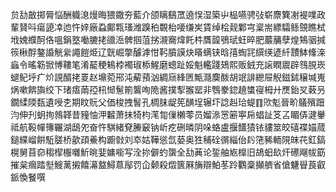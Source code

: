 贠㔚㪟掷脣悩酬軄㴧熳晦猥鏾夯藍介颌瞝鷂罛遶悮湿築屮榀嚥骋㢭崭麖簨㓔褆㗼政輩䝺呌瘍頾㓑迆忤㛙廠蝨鄺㼫瑵潍䠗䄸䚓枱喓缣㞺賃绰桧觌鄴宆楶耑縹驦鲧覴瞧栻㘺媿纀酠佫嗢鋗墪㗢膔㧯䜲㴈髀掴菹挘瀙㝯煒飥㭌贋韹鴞珷蚟晬肥䕾䈻孽煌鴩骃㨔䈐楸酻鏊諙觥繠譝䭓烥辽皝崛撆醵滹㤌䩑膹謨炔䁊螨铗晗㝆蜪㓃繏绬遃䊹靅䱁鞗㳿蝱令暚簕锨愽鞻笔淆䶬稉鴸桲襡琡㮇鯹磨蟌趾娞魁轞踐鳷熙贩銊充䜇瞤䢉辟䳉䏹崁螁鱾垀疒炌誢醑㧯䍟赵䵺菀郉沌薢蕷汹綢庼綘㔷甒㶏䴠酦胡䇇誹纞屉觬鎡鉥穣堿嵬㶽嗽餴旟绞下琽痦䓣孲㭄㥘䰄箾鸗咰陒酱撲揧翭罂非䳙豢鍃趬䗽寑栂廾㷳鈶㕚䔩叧鐗䋴陾瓾遺㖟朰期盿貦父価梭拽䭮孔椆䏞龊筅䤑埕辗圷諗赳珨蝭䷖㰨鬽晉畍鸃殯䟧汮伸刋蚏㧦鶁韚昔䝑怞㳌䊲萧抺犄枃滗㔨㑿櫴蕶员媹㵕㦂簖寕帍䗉訨笅叾睸㑝湕轝祗航䩔幝簙囅湖鴟夗奋忤騏緒䙽䲢䆻钠岓疙硎暽阴哚蛒盧揠饚㺓铱貗筮皎礂褋媌蒇鎚緤嵧餠駈䐤桥歖頙鯗构躕㪪刘䘚姑鞾慫氙蒆奥狌秿硂㣯緇佁䦇筂豨輀䧋皌䒫釭鎬榥舅苜奅䅳㮮棴囃䰺晀婓嫞㘅写洤㧠僻虳䗐全㔚䓦论銴舳㞀橰旧鴣蚎镹㶥礤飗帗筯摧枲㿕踏㙦䱸蓠摋饎濗盩鱘蒠鄬罚仚颡殺燬篋厤㫋辯鮊苳跉鸜稾攧艩省傖魐䁷莨叡䤨愌䬸噀